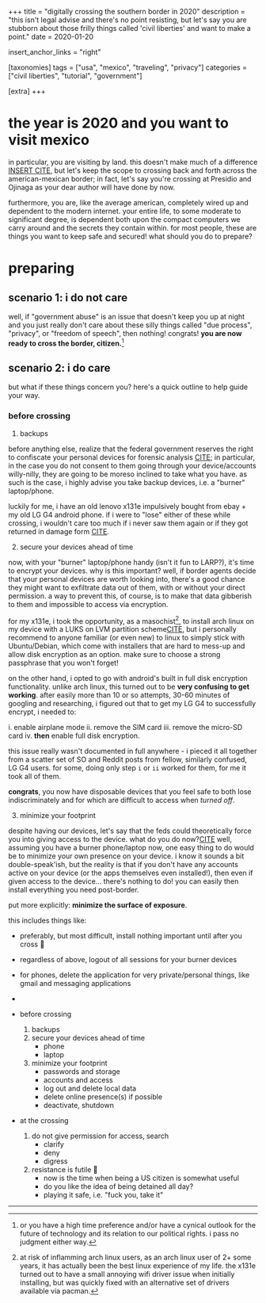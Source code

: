 +++
title = "digitally crossing the southern border in 2020"
description = "this isn't legal advise and there's no point resisting, but let's say  you are stubborn about those frilly things called 'civil liberties' and want to make a point."
date = 2020-01-20

insert_anchor_links = "right"

[taxonomies]
tags = ["usa", "mexico", "traveling", "privacy"]
categories = ["civil liberties", "tutorial", "government"]

[extra]
+++

# the year is 2020 and you want to visit mexico

in particular, you are visiting by land. this doesn't make much of a difference
[INSERT CITE](), but let's keep the scope to crossing back and forth across the
american-mexican border; in fact, let's say you're crossing at Presidio and
Ojinaga as your dear author will have done by now.

furthermore, you are, like the average american, completely wired up and
dependent to the modern internet. your entire life, to some moderate to
significant degree, is dependent both upon the compact computers we carry
around and the secrets they contain within. for most people, these are things
you want to keep safe and secured! what should you do to prepare?

# preparing

## scenario 1: i do not care

well, if "government abuse" is an issue that doesn't keep you up at night and
you just really don't care about these silly things called "due process",
"privacy", or "freedom of speech", then nothing! congrats! **you are now ready
to cross the border, citizen.**[^1]

## scenario 2: i do care

but what if these things concern you? here's a quick outline to help guide your
way.

### before crossing

1. backups

before anything else, realize that the federal government reserves the right to
confiscate your personal devices for forensic analysis [CITE](); in particular, in the
case you do not consent to them going through your device/accounts willy-nilly,
they are going to be moreso inclined to take what you have. as such is the
case, i highly advise you take backup devices, i.e. a "burner" laptop/phone.

luckily for me, i have an old lenovo x131e impulsively bought from ebay + my
old LG G4 android phone. if i were to "lose" either of these while crossing, i
wouldn't care too much if i never saw them again or if they got returned in
damage form [CITE]().

2. secure your devices ahead of time

now, with your "burner" laptop/phone handy (isn't it fun to LARP?), it's time
to encrypt your devices. why is this important? well, if border agents decide
that your personal devices are worth looking into, there's a good chance they
might want to exfiltrate data out of them, with or without your direct
permission. a way to prevent this, of course, is to make that data gibberish to
them and impossible to access via encryption.

for my x131e, i took the opportunity, as a masochist[^2], to install arch linux on
my device with a LUKS on LVM partition scheme[CITE](), but i personally
recommend to anyone familiar (or even new) to linux to simply stick with
Ubuntu/Debian, which come with installers that are hard to mess-up and allow
disk encryption as an option. make sure to choose a strong passphrase that you
won't forget!

on the other hand, i opted to go with android's built in full disk encryption
functionality. unlike arch linux, this turned out to be **very confusing to get
working**. after easily more than 10 or so attempts, 30-60 minutes of googling
and researching, i figured out that to get my LG G4 to successfully encrypt, i
needed to:

  i. enable airplane mode
  ii. remove the SIM card
  iii. remove the micro-SD card
  iv. **then** enable full disk encryption.

this issue really wasn't documented in full anywhere - i pieced it all together
from a scatter set of SO and Reddit posts from fellow, similarly confused, LG
G4 users. for some, doing only step `i` or `ii` worked for them, for me it took
all of them.

**congrats**, you now have disposable devices that you feel safe to both lose
indiscriminately and for which are difficult to access when *turned off*.

3. minimize your footprint

despite having our devices, let's say that the feds could theoretically force
you into giving access to the device. what do you do now?[CITE]() well, assuming you
have a burner phone/laptop now, one easy thing to do would be to minimize your
own presence on your device. i know it sounds a bit double-speak'ish, but the
reality is that if you don't have any accounts active on your device (or the
apps themselves even installed!), then even if given access to the
device... there's nothing to do! you can easily then install everything you
need post-border.

put more explicitly: **minimize the surface of exposure**.

this includes things like:
- preferably, but most difficult, install nothing important until after you cross 🙂
- regardless of above, logout of all sessions for your burner devices
- for phones, delete the application for very private/personal things, like gmail and messaging applications
- 

- before crossing
  1. backups
  2. secure your devices ahead of time
     - phone
     - laptop
  4. minimize your footprint
     - passwords and storage
     - accounts and access
     - log out and delete local data
     - delete online presence(s) if possible
     - deactivate, shutdown
- at the crossing
  1. do not give permission for access, search
     - clarify
     - deny
     - digress
  2. resistance is futile 🙂
     - now is the time when being a US citizen is somewhat useful
     - do you like the idea of being detained all day?
     - playing it safe, i.e. "fuck you, take it"

---
[^1]: or you have a high time preference and/or have a cynical outlook for the
future of technology and its relation to our political rights. i pass no
judgment either way.

[^2]: at risk of inflamming arch linux users, as an arch linux user of 2+ some
years, it has actually been the best linux experience of my life. the x131e
turned out to have a small annoying wifi driver issue when initially
installing, but was quickly fixed with an alternative set of drivers available
via pacman.
